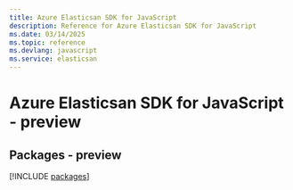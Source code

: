 ```yaml
---
title: Azure Elasticsan SDK for JavaScript
description: Reference for Azure Elasticsan SDK for JavaScript
ms.date: 03/14/2025
ms.topic: reference
ms.devlang: javascript
ms.service: elasticsan
---
```

# Azure Elasticsan SDK for JavaScript - preview
## Packages - preview
[!INCLUDE [packages](elasticsan-index.md)]